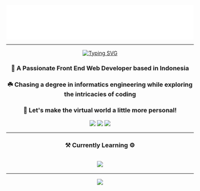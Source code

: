 <div align="center">
  <img align="center" src="text.svg" alt="Welcome To, My Github Profile">
</div>

<hr>

<div align="center">
<a href="https://git.io/typing-svg"><img src="https://readme-typing-svg.demolab.com?font=Poppins&size=35&pause=1006&color=80A1F7&center=true&vCenter=true&random=false&width=800&height=100&lines=Hi+There!+%F0%9F%91%8B%F0%9F%8F%BB;I'm+Rakha+Djauhari+%F0%9F%8C%8A;Informatics+Engineering+Student+%F0%9F%8E%93;Tech+Enthusiast+%F0%9F%A7%91%F0%9F%8F%BB%E2%80%8D%F0%9F%92%BB" alt="Typing SVG" /></a>
</div>

<h3 align="center">🔖 A Passionate Front End Web Developer based in Indonesia</h3>

<div align="center">
  <h3>☘️ Chasing a degree in informatics engineering while exploring the intricacies of coding</h3>
</div>

<div align="center">
  <h3>🚀 Let's make the virtual world a little more personal!</h3>

  <a href="mailto:rakha2728@gmail.com"><img src="https://img.shields.io/badge/Gmail-333333?style=for-the-badge&logo=gmail&logoColor=red"/></a>
  <a href="https://www.linkedin.com/in/muhammad-rakha-djauhari/"><img src="https://img.shields.io/badge/LinkedIn-0A66C2?style=for-the-badge&logo=linkedin&logoColor=white"/></a>
  <a href="https://www.instagram.com/avergons"><img src="https://img.shields.io/badge/Instagram-E4405F?style=for-the-badge&logo=instagram&logoColor=white"/></a>
</div>

 <hr/>

<h3 align="center"><b>⚒️ Currently Learning ⚙️</b></h3>
<br/>
<div align="center">
  <img src="https://skillicons.dev/icons?i=html,css,bootstrap,javascript,python,react,nodejs,vuejs,express,mysql,mongodb" />
</div>

<hr/>

<div align="center">
  <a href="https://github.com/piyushsuthar/github-readme-quotes">
    <img src="https://quotes-github-readme.vercel.app/api?type=horizontal&theme=catppuccino_frappe&border=true&quote=Be%20patient,%20Everything%20has%20its%20process%20&author=Me">
  </a>
</div>
